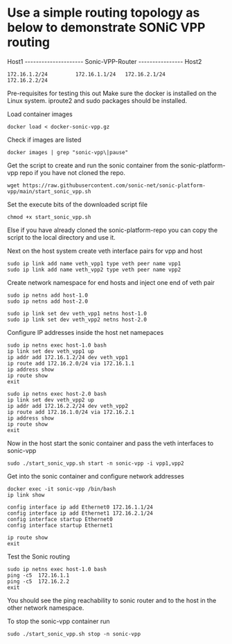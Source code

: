 # Use a simple routing topology as below to demonstrate SONiC VPP routing

Host1 --------------------- Sonic-VPP-Router ---------------- Host2

    172.16.1.2/24         172.16.1.1/24   172.16.2.1/24        172.16.2.2/24

Pre-requisites for testing this out
    Make sure the docker is installed on the Linux system. iproute2 and sudo packages should be installed.
    
Load container images
```
docker load < docker-sonic-vpp.gz
```

Check if images are listed 
```
docker images | grep "sonic-vpp\|pause"
```

Get the script to create and run the sonic container from the sonic-platform-vpp repo if you have not cloned the repo.
```
wget https://raw.githubusercontent.com/sonic-net/sonic-platform-vpp/main/start_sonic_vpp.sh 
```
Set the execute bits of the downloaded script file
```
chmod +x start_sonic_vpp.sh

```
Else if you have already cloned the sonic-platform-repo you can copy the script to the local directory and use it.

Next on the host system create veth interface pairs for vpp and host

```
sudo ip link add name veth_vpp1 type veth peer name vpp1
sudo ip link add name veth_vpp2 type veth peer name vpp2
```

Create network namespace for end hosts and inject one end of veth pair

```
sudo ip netns add host-1.0
sudo ip netns add host-2.0

sudo ip link set dev veth_vpp1 netns host-1.0
sudo ip link set dev veth_vpp2 netns host-2.0
```

Configure IP addresses inside the host net namepaces

```
sudo ip netns exec host-1.0 bash
ip link set dev veth_vpp1 up
ip addr add 172.16.1.2/24 dev veth_vpp1
ip route add 172.16.2.0/24 via 172.16.1.1
ip address show
ip route show
exit

sudo ip netns exec host-2.0 bash
ip link set dev veth_vpp2 up
ip addr add 172.16.2.2/24 dev veth_vpp2
ip route add 172.16.1.0/24 via 172.16.2.1
ip address show
ip route show
exit
```

Now in the host start the sonic container and pass the veth interfaces to sonic-vpp
```
sudo ./start_sonic_vpp.sh start -n sonic-vpp -i vpp1,vpp2
```

Get into the sonic container and configure network addresses
```
docker exec -it sonic-vpp /bin/bash
ip link show

config interface ip add Ethernet0 172.16.1.1/24
config interface ip add Ethernet1 172.16.2.1/24
config interface startup Ethernet0
config interface startup Ethernet1

ip route show
exit
```

Test the Sonic routing

```
sudo ip netns exec host-1.0 bash
ping -c5  172.16.1.1
ping -c5  172.16.2.2
exit
```

You should see the ping reachability to sonic router and to the host in the other network namespace.

To stop the sonic-vpp container run
```
sudo ./start_sonic_vpp.sh stop -n sonic-vpp
```
